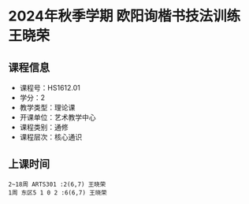 # 2024年秋季学期 欧阳询楷书技法训练 王晓荣






## 课程信息

- 课程号：HS1612.01
- 学分：2
- 教学类型：理论课
- 开课单位：艺术教学中心
- 课程类别：通修
- 课程层次：核心通识

## 上课时间

```
2~18周 ARTS301 :2(6,7) 王晓荣
1周 东区5 1 0 2 :6(6,7) 王晓荣
```

